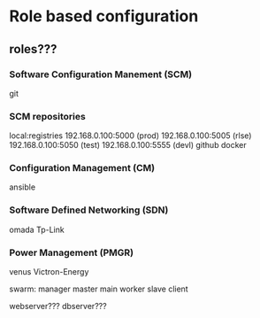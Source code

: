 # Role based configuration
## roles???

### Software Configuration Manement (SCM)
git
### SCM repositories
local:registries
  192.168.0.100:5000 (prod)
  192.168.0.100:5005 (rlse)
  192.168.0.100:5050 (test)
  192.168.0.100:5555 (devl)
github
docker

### Configuration Management (CM)
ansible
### Software Defined Networking (SDN)
omada Tp-Link
### Power Management (PMGR)
venus Victron-Energy

swarm:
manager master main 
worker slave client

webserver???
dbserver???
